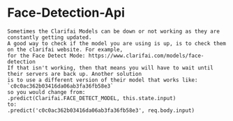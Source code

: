 # Face-Detection-Api
    Sometimes the Clarifai Models can be down or not working as they are constantly getting updated.
    A good way to check if the model you are using is up, is to check them on the clarifai website. For example,
    for the Face Detect Mode: https://www.clarifai.com/models/face-detection
    If that isn't working, then that means you will have to wait until their servers are back up. Another solution
    is to use a different version of their model that works like: `c0c0ac362b03416da06ab3fa36fb58e3`
    so you would change from:
    .predict(Clarifai.FACE_DETECT_MODEL, this.state.input)
    to:
    .predict('c0c0ac362b03416da06ab3fa36fb58e3', req.body.input)